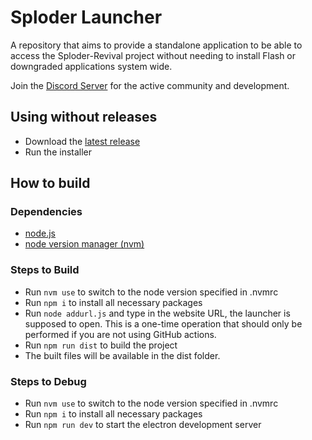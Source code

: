 # Sploder Launcher

A repository that aims to provide a standalone application to be able to access the Sploder-Revival project without needing to install Flash or downgraded applications system wide.

Join the [Discord Server](https://discord.gg/cHGz362sdC) for the active community and development.

## Using without releases

- Download the [latest release](https://github.com/Sploder-Saptarshi/Sploder-Launcher/releases/latest)
- Run the installer

## How to build

### Dependencies

 - [node.js](https://nodejs.org/en)
 - [node version manager (nvm)](https://github.com/nvm-sh/nvm)

### Steps to Build

 - Run `nvm use` to switch to the node version specified in .nvmrc
 - Run `npm i` to install all necessary packages
 - Run `node addurl.js` and type in the website URL, the launcher is supposed to open. This is a one-time operation that should only be performed if you are not using GitHub actions. 
 - Run `npm run dist` to build the project
 - The built files will be available in the dist folder.

### Steps to Debug

 - Run `nvm use` to switch to the node version specified in .nvmrc
 - Run `npm i` to install all necessary packages
 - Run `npm run dev` to start the electron development server
